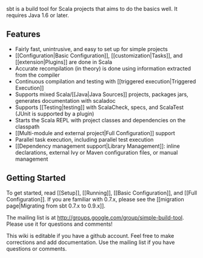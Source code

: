 sbt is a build tool for Scala projects that aims to do the basics well. It requires Java 1.6 or later.

## Features
* Fairly fast, unintrusive, and easy to set up for simple projects
* [[Configuration|Basic Configuration]], [[customization|Tasks]], and [[extension|Plugins]] are done in Scala
* Accurate recompilation (in theory) is done using information extracted from the compiler
* Continuous compilation and testing with [[triggered execution|Triggered Execution]]
* Supports mixed Scala/[[Java|Java Sources]] projects, packages jars, generates documentation with scaladoc
* Supports [[Testing|testing]] with ScalaCheck, specs, and ScalaTest (JUnit is supported by a plugin)
* Starts the Scala REPL with project classes and dependencies on the classpath
* [[Multi-module and external project|Full Configuration]] support
* Parallel task execution, including parallel test execution
* [[Dependency management support|Library Management]]: inline declarations, external Ivy or Maven configuration files, or manual management

## Getting Started
To get started, read [[Setup]], [[Running]], [[Basic Configuration]], and [[Full Configuration]].  If you are familiar with 0.7.x, please see the [[migration page|Migrating from sbt 0.7.x to 0.9.x]].

The mailing list is at <http://groups.google.com/group/simple-build-tool>. Please use it for questions and comments!

This wiki is editable if you have a github account.  Feel free to make corrections and add documentation.  Use the mailing list if you have questions or comments.
